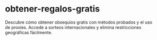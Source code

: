 # obtener-regalos-gratis
Descubre cómo obtener obsequios gratis con métodos probados y el uso de proxies. Accede a sorteos internacionales y elimina restricciones geográficas fácilmente.
